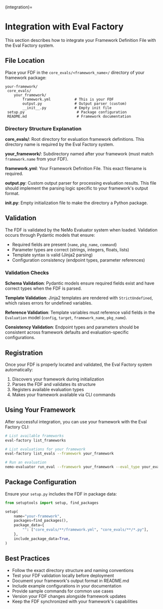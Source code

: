 (integration)=

# Integration with Eval Factory

This section describes how to integrate your Framework Definition File with the Eval Factory system.

## File Location

Place your FDF in the `core_evals/<framework_name>/` directory of your framework package:

```
your-framework/
 core_evals/
    your_framework/
        framework.yml           # This is your FDF
        output.py               # Output parser (custom)
        __init__.py             # Empty init file
 setup.py                        # Package configuration
 README.md                       # Framework documentation
```

### Directory Structure Explanation

**core_evals/**: Root directory for evaluation framework definitions. This directory name is required by the Eval Factory system.

**your_framework/**: Subdirectory named after your framework (must match `framework.name` from your FDF).

**framework.yml**: Your Framework Definition File. This exact filename is required.

**output.py**: Custom output parser for processing evaluation results. This file should implement the parsing logic specific to your framework's output format.

**__init__.py**: Empty initialization file to make the directory a Python package.

## Validation

The FDF is validated by the NeMo Evaluator system when loaded. Validation occurs through Pydantic models that ensure:

- Required fields are present (`name`, `pkg_name`, `command`)
- Parameter types are correct (strings, integers, floats, lists)
- Template syntax is valid (Jinja2 parsing)
- Configuration consistency (endpoint types, parameter references)

### Validation Checks

**Schema Validation**: Pydantic models ensure required fields exist and have correct types when the FDF is parsed.

**Template Validation**: Jinja2 templates are rendered with `StrictUndefined`, which raises errors for undefined variables.

**Reference Validation**: Template variables must reference valid fields in the `Evaluation` model (`config`, `target`, `framework_name`, `pkg_name`).

**Consistency Validation**: Endpoint types and parameters should be consistent across framework defaults and evaluation-specific configurations.

## Registration

Once your FDF is properly located and validated, the Eval Factory system automatically:

1. Discovers your framework during initialization
2. Parses the FDF and validates its structure
3. Registers available evaluation types
4. Makes your framework available via CLI commands

## Using Your Framework

After successful integration, you can use your framework with the Eval Factory CLI:

```bash
# List available frameworks
eval-factory list_frameworks

# List evaluations for your framework
eval-factory list_evals --framework your_framework

# Run an evaluation
nemo-evaluator run_eval --framework your_framework --eval_type your_evaluation
```

## Package Configuration

Ensure your `setup.py` includes the FDF in package data:

```python
from setuptools import setup, find_packages

setup(
    name="your-framework",
    packages=find_packages(),
    package_data={
        "": ["core_evals/**/framework.yml", "core_evals/**/*.py"],
    },
    include_package_data=True,
)
```

## Best Practices

- Follow the exact directory structure and naming conventions
- Test your FDF validation locally before deployment
- Document your framework's output format in README.md
- Include example configurations in your documentation
- Provide sample commands for common use cases
- Version your FDF changes alongside framework updates
- Keep the FDF synchronized with your framework's capabilities

